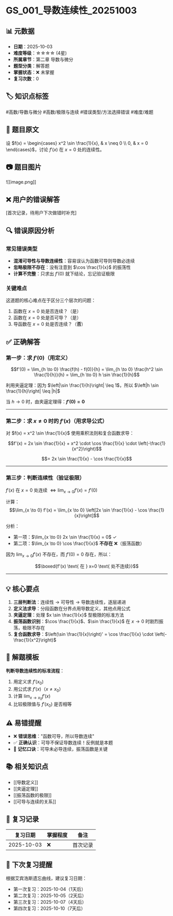 # GS_001_导数连续性_20251003

## 📊 元数据
- **日期**：2025-10-03
- **难度等级**：☆☆☆☆ (4星)
- **所属章节**：第二章 导数与微分
- **题型分类**：解答题
- **掌握状态**：❌ 未掌握
- **复习次数**：0

## 🏷️ 知识点标签
#高数/导数与微分 #高数/极限与连续 #错误类型/方法选择错误 #难度/难题

## 📝 题目原文
设 $f(x) = \begin{cases} x^2 \sin \frac{1}{x}, & x \neq 0 \\ 0, & x = 0 \end{cases}$，讨论 $f'(x)$ 在 $x = 0$ 处的连续性。

## 📷 题目图片
![[image.png]]

## ❌ 用户的错误解答
[首次记录，待用户下次做错时补充]

## 🔍 错误原因分析
### 常见错误类型
- **混淆可导性与导数连续性**：容易误认为函数可导则导数必连续
- **忽略极限不存在**：没有注意到 $\cos \frac{1}{x}$ 的振荡性
- **计算不完整**：只求出 $f'(0)$ 就下结论，忘记验证极限

### 关键难点
这道题的核心难点在于区分三个层次的问题：
1. 函数在 $x=0$ 处是否连续？（是）
2. 函数在 $x=0$ 处是否可导？（是）
3. 导函数在 $x=0$ 处是否连续？（**否**）

## ✅ 正确解答
### 第一步：求 $f'(0)$（用定义）

$$f'(0) = \lim_{h \to 0} \frac{f(h) - f(0)}{h} = \lim_{h \to 0} \frac{h^2 \sin \frac{1}{h}}{h} = \lim_{h \to 0} h \sin \frac{1}{h}$$

利用夹逼定理：因为 $\left|\sin \frac{1}{h}\right| \leq 1$，所以 $\left|h \sin \frac{1}{h}\right| \leq |h|$

当 $h \to 0$ 时，由夹逼定理得：**$f'(0) = 0$**

---

### 第二步：求 $x \neq 0$ 时的 $f'(x)$（用求导公式）

对 $f(x) = x^2 \sin \frac{1}{x}$ 使用乘积法则和复合函数求导：

$$f'(x) = 2x \sin \frac{1}{x} + x^2 \cdot \cos \frac{1}{x} \cdot \left(-\frac{1}{x^2}\right)$$

$$= 2x \sin \frac{1}{x} - \cos \frac{1}{x}$$

---

### 第三步：判断连续性（验证极限）

$f'(x)$ 在 $x=0$ 处连续 $\Leftrightarrow \lim_{x \to 0} f'(x) = f'(0)$

计算：
$$\lim_{x \to 0} f'(x) = \lim_{x \to 0} \left[2x \sin \frac{1}{x} - \cos \frac{1}{x}\right]$$

分析：
- 第一项：$\lim_{x \to 0} 2x \sin \frac{1}{x} = 0$ ✓
- 第二项：$\lim_{x \to 0} \cos \frac{1}{x}$ **不存在** ❌（振荡函数）

因为 $\lim_{x \to 0} f'(x)$ 不存在，而 $f'(0) = 0$ 存在，所以：

$$\boxed{f'(x) \text{ 在 } x=0 \text{ 处不连续}}$$

---

## 💡 核心要点
1. **三层判断法**：连续性 → 可导性 → 导数连续性，逐层递进
2. **定义法求导**：分段函数在分界点用导数定义，其他点用公式
3. **夹逼定理**：处理 $x \sin \frac{1}{x}$ 型极限的标准方法
4. **振荡函数识别**：$\cos \frac{1}{x}$、$\sin \frac{1}{x}$ 在 $x \to 0$ 时剧烈振荡，极限不存在
5. **复合函数求导**：$\left(\sin \frac{1}{x}\right)' = \cos \frac{1}{x} \cdot \left(-\frac{1}{x^2}\right)$

## 🎯 解题模板
**判断导数连续性的标准流程**：
1. 用定义求 $f'(x_0)$
2. 用公式求 $f'(x)$（$x \neq x_0$）
3. 计算 $\lim_{x \to x_0} f'(x)$
4. 比较极限值与 $f'(x_0)$ 是否相等

## ⚠️ 易错提醒
- ❌ **错误思维**："函数可导，所以导数连续"
- ✅ **正确认识**：可导不保证导数连续！反例就是本题
- 🔑 **记忆口诀**：可导未必导连续，振荡函数是关键

## 📚 相关知识点
- [[导数定义]]
- [[夹逼定理]]
- [[振荡函数的极限]]
- [[可导与连续的关系]]

## 📅 复习记录
| 复习日期 | 掌握程度 | 备注 |
|---------|---------|------|
| 2025-10-03 | ❌ | 首次记录 |

## 🔄 下次复习提醒
根据艾宾浩斯遗忘曲线，建议复习日期：
- 第一次复习：2025-10-04（1天后）
- 第二次复习：2025-10-05（2天后）
- 第三次复习：2025-10-07（4天后）
- 第四次复习：2025-10-10（7天后）